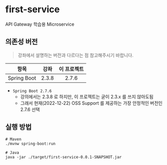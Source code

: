 # first-service

API Gateway 학습용 Microservice

## 의존성 버전
> 강좌에서 설명하는 버전과 다르다는 점 참고해주시기 바랍니다.

|      항목      |    강좌    | 이 프로젝트 |
|:------------:|:--------:|:------:|
| Spring Boot  |  2.3.8   | 2.7.6  |

- `Spring Boot 2.7.6`
  - 강의에서는 2.3.8 로 하지만, 이 프로젝트는 굳이 2.3.x 를 쓰지 않아도됨
  - 그래서 현재(2022-12-22) OSS Support 를 제공하는 가장 안정적인 버전인 2.7.6 선택

## 실행 방법

```shell
# Maven
./mvnw spring-boot:run

# Java
java -jar ./target/first-service-0.0.1-SNAPSHOT.jar
```